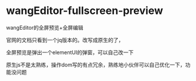 # wangEditor-fullscreen-preview
wangEditor的全屏预览+全屏编辑

官网的文档只看到一个jq版本的。改写成原生的了，

全屏预览是弹出一个elementUI的弹窗，可以自己改一下

原生js不是太熟练，操作dom写的有点冗余，熟练地小伙伴可以自己优化一下，功能没问题